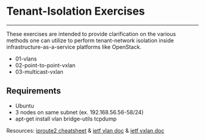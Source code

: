 Tenant-Isolation Exercises
===============================================  
----
These exercises are intended to provide clarification on the various methods one can utilize to perform tenant-network isolation inside infrastructure-as-a-service platforms like OpenStack.

* 01-vlans
* 02-point-to-point-vxlan
* 03-multicast-vxlan
 
Requirements
--------------  

  - Ubuntu
  - 3 nodes on same subnet (ex. 192.168.56.56-58/24)
  - apt-get install vlan bridge-utils tcpdump

Resources: [iproute2 cheatsheet] & [ietf vlan doc] & [ietf vxlan doc] 


[iproute2 cheatsheet]:http://baturin.org/docs/iproute2/
[ietf vlan doc]:http://tools.ietf.org/html/rfc5517
[ietf vxlan doc]:http://tools.ietf.org/html/draft-mahalingam-dutt-dcops-vxlan-00
